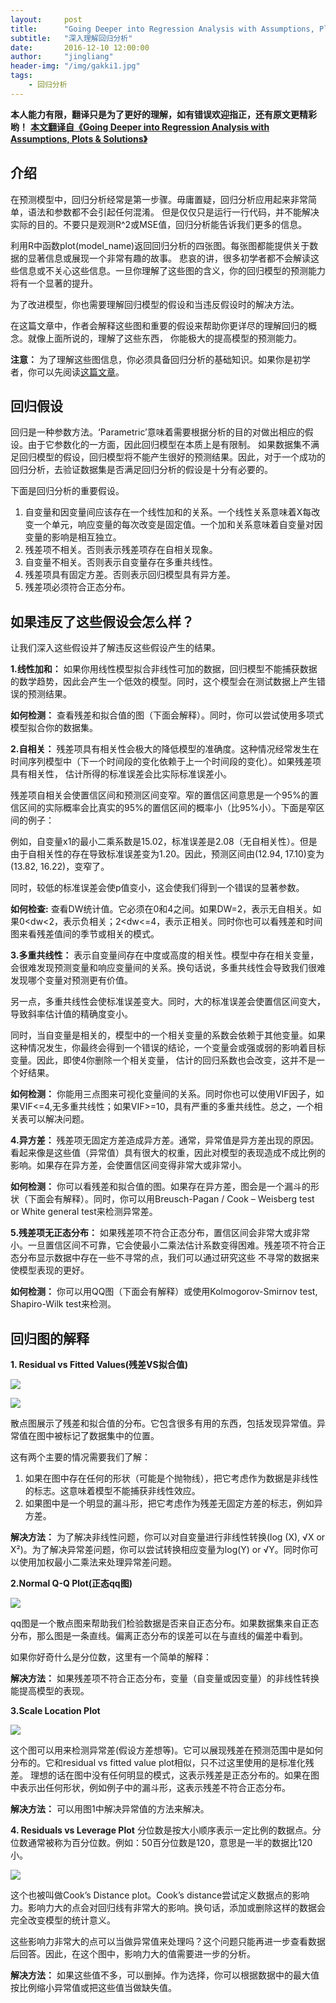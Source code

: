 ```yaml
---
layout:     post
title:      "Going Deeper into Regression Analysis with Assumptions, Plots & Solutions——翻译"
subtitle:   "深入理解回归分析"
date:       2016-12-10 12:00:00
author:     "jingliang"
header-img: "/img/gakki1.jpg"
tags:
    - 回归分析
---
```


**本人能力有限，翻译只是为了更好的理解，如有错误欢迎指正，还有原文更精彩哟！**
**[本文翻译自《Going Deeper into Regression Analysis with Assumptions, Plots & Solutions》](https://www.analyticsvidhya.com/blog/2016/07/deeper-regression-analysis-assumptions-plots-solutions/)**

## 介绍
在预测模型中，回归分析经常是第一步骤。毋庸置疑，回归分析应用起来非常简单，语法和参数都不会引起任何混淆。
但是仅仅只是运行一行代码，并不能解决实际的目的。不要只是观测R^2或MSE值，回归分析能告诉我们更多的信息。

利用R中函数plot(model_name)返回回归分析的四张图。每张图都能提供关于数据的显著信息或展现一个非常有趣的故事。
悲哀的讲，很多初学者都不会解读这些信息或不关心这些信息。一旦你理解了这些图的含义，你的回归模型的预测能力
将有一个显著的提升。

为了改进模型，你也需要理解回归模型的假设和当违反假设时的解决方法。

在这篇文章中，作者会解释这些图和重要的假设来帮助你更详尽的理解回归的概念。就像上面所说的，理解了这些东西，
你能极大的提高模型的预测能力。

**注意：** 为了理解这些图信息，你必须具备回归分析的基础知识。如果你是初学者，你可以先阅读[这篇文章](https://www.analyticsvidhya.com/blog/2015/10/regression-python-beginners/)。

## 回归假设
回归是一种参数方法。‘Parametric’意味着需要根据分析的目的对做出相应的假设。由于它参数化的一方面，因此回归模型在本质上是有限制。
如果数据集不满足回归模型的假设，回归模型将不能产生很好的预测结果。因此，对于一个成功的回归分析，去验证数据集是否满足回归分析的假设是十分有必要的。

下面是回归分析的重要假设。

1. 自变量和因变量间应该存在一个线性加和的关系。一个线性关系意味着X每改变一个单元，响应变量的每次改变是固定值。一个加和关系意味着自变量对因变量的影响是相互独立。
2. 残差项不相关。否则表示残差项存在自相关现象。
3. 自变量不相关。否则表示自变量存在多重共线性。
4. 残差项具有固定方差。否则表示回归模型具有异方差。
5. 残差项必须符合正态分布。

## 如果违反了这些假设会怎么样？
让我们深入这些假设并了解违反这些假设产生的结果。

**1.线性加和：** 如果你用线性模型拟合非线性可加的数据，回归模型不能捕获数据的数学趋势，因此会产生一个低效的模型。同时，这个模型会在测试数据上产生错误的预测结果。

**如何检测：** 查看残差和拟合值的图（下面会解释）。同时，你可以尝试使用多项式模型拟合你的数据集。

**2.自相关：** 残差项具有相关性会极大的降低模型的准确度。这种情况经常发生在时间序列模型中（下一个时间段的变化依赖于上一个时间段的变化）。如果残差项具有相关性，
估计所得的标准误差会比实际标准误差小。

残差项自相关会使置信区间和预测区间变窄。窄的置信区间意思是一个95%的置信区间的实际概率会比真实的95%的置信区间的概率小（比95%小）。下面是窄区间的例子：

例如，自变量x1的最小二乘系数是15.02，标准误差是2.08（无自相关性）。但是由于自相关性的存在导致标准误差变为1.20。因此，预测区间由(12.94, 17.10)变为(13.82, 16.22)，变窄了。

同时，较低的标准误差会使p值变小，这会使我们得到一个错误的显著参数。

**如何检查:** 查看DW统计值。它必须在0和4之间。如果DW=2，表示无自相关。如果0<dw<2，表示负相关；2<dw<=4，表示正相关。同时你也可以看残差和时间图来看残差值间的季节或相关的模式。

**3.多重共线性：** 表示自变量间存在中度或高度的相关性。模型中存在相关变量，会很难发现预测变量和响应变量间的关系。换句话说，多重共线性会导致我们很难发现哪个变量对预测更有价值。

另一点，多重共线性会使标准误差变大。同时，大的标准误差会使置信区间变大，导致斜率估计值的精确度变小。

同时，当自变量是相关的，模型中的一个相关变量的系数会依赖于其他变量。如果这种情况发生，你最终会得到一个错误的结论，一个变量会或强或弱的影响着目标变量。因此，即使4你删除一个相关变量，
估计的回归系数也会改变，这并不是一个好结果。

**如何检测：** 你能用三点图来可视化变量间的关系。同时你也可以使用VIF因子，如果VIF<=4,无多重共线性；如果VIF>=10，具有严重的多重共线性。总之，一个相关表可以解决问题。

**4.异方差：** 残差项无固定方差造成异方差。通常，异常值是异方差出现的原因。看起来像是这些值（异常值）具有很大的权重，因此对模型的表现造成不成比例的影响。如果存在异方差，会使置信区间变得非常大或非常小。

**如何检测：** 你可以看残差和拟合值的图。如果存在异方差，图会是一个漏斗的形状（下面会有解释）。同时，你可以用Breusch-Pagan / Cook – Weisberg test or White general test来检测异常差。

**5.残差项无正态分布：** 如果残差项不符合正态分布，置信区间会非常大或非常小。一旦置信区间不可靠，它会使最小二乘法估计系数变得困难。残差项不符合正态分布显示数据中存在一些不寻常的点，我们可以通过研究这些
不寻常的数据来使模型表现的更好。

**如何检测：** 你可以用QQ图（下面会有解释）或使用Kolmogorov-Smirnov test, Shapiro-Wilk test来检测。

## 回归图的解释

**1. Residual vs Fitted Values(残差VS拟合值)**

![](https://www.analyticsvidhya.com/wp-content/uploads/2016/07/residual.png)

![](https://www.analyticsvidhya.com/wp-content/uploads/2016/07/heterosk.png)

散点图展示了残差和拟合值的分布。它包含很多有用的东西，包括发现异常值。异常值在图中被标记了数据集中的位置。

这有两个主要的情况需要我们了解：

1. 如果在图中存在任何的形状（可能是个抛物线），把它考虑作为数据是非线性的标志。这意味着模型不能捕获非线性效应。
2. 如果图中是一个明显的漏斗形，把它考虑作为残差无固定方差的标志，例如异方差。

**解决方法：** 为了解决非线性问题，你可以对自变量进行非线性转换(log (X), √X or X²)。为了解决异常差问题，你可以尝试转换相应变量为log(Y) or √Y。同时你可以使用加权最小二乘法来处理异常差问题。

**2.Normal Q-Q Plot(正态qq图)**

![](https://www.analyticsvidhya.com/wp-content/uploads/2016/07/quantile.png)

qq图是一个散点图来帮助我们检验数据是否来自正态分布。如果数据集来自正态分布，那么图是一条直线。偏离正态分布的误差可以在与直线的偏差中看到。

如果你好奇什么是分位数，这里有一个简单的解释：

**解决方法：** 如果残差项不符合正态分布，变量（自变量或因变量）的非线性转换能提高模型的表现。

**3.Scale Location Plot**

![](https://www.analyticsvidhya.com/wp-content/uploads/2016/07/hetero.png)

这个图可以用来检测异常差(假设方差想等)。它可以展现残差在预测范围中是如何分布的。它和residual vs fitted value plot相似，只不过这里使用的是标准化残差。
理想的话在图中没有任何明显的模式，这表示残差是正态分布的。如果在图中表示出任何形状，例如例子中的漏斗形，这表示残差不符合正态分布。

**解决方法：** 可以用图1中解决异常值的方法来解决。

**4. Residuals vs Leverage Plot** 分位数是按大小顺序表示一定比例的数据点。分位数通常被称为百分位数。例如：50百分位数是120，意思是一半的数据比120小。

![](https://www.analyticsvidhya.com/wp-content/uploads/2016/07/leverae.png)

这个也被叫做Cook’s Distance plot。Cook’s distance尝试定义数据点的影响力。影响力大的点会对回归线有非常大的影响。换句话，添加或删除这样的数据会完全改变模型的统计意义。

这些影响力非常大的点可以当做异常值来处理吗？这个问题只能再进一步查看数据后回答。因此，在这个图中，影响力大的值需要进一步的分析。

**解决方法：** 如果这些值不多，可以删掉。作为选择，你可以根据数据中的最大值按比例缩小异常值或把这些值当做缺失值。





